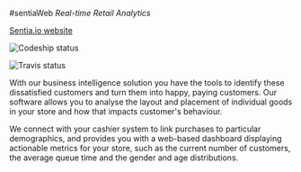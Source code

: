 #sentiaWeb
*Real-time Retail Analytics*

[Sentia.io website](http://sentia.io)

![Codeship status](https://www.codeship.io/projects/aee2f630-c0fe-0131-bad3-724188512847/status?branch=master) 

![Travis status](https://travis-ci.org/Sentiaio/sentiaWeb.svg?branch=master)

With our business intelligence solution you have the tools to identify these dissatisfied customers and turn them into happy, paying customers. Our software allows you to analyse the layout and placement of individual goods in your store and how that impacts customer's behaviour.

We connect with your cashier system to link purchases to particular demographics, and provides you with a web-based dashboard displaying actionable metrics for your store, such as the current number of customers, the average queue time and the gender and age distributions.
